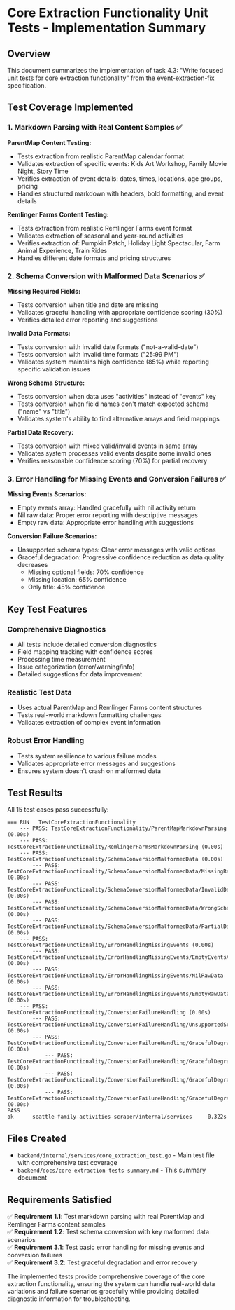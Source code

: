 # Core Extraction Functionality Unit Tests - Implementation Summary

## Overview

This document summarizes the implementation of task 4.3: "Write focused unit tests for core extraction functionality" from the event-extraction-fix specification.

## Test Coverage Implemented

### 1. Markdown Parsing with Real Content Samples ✅

**ParentMap Content Testing:**
- Tests extraction from realistic ParentMap calendar format
- Validates extraction of specific events: Kids Art Workshop, Family Movie Night, Story Time
- Verifies extraction of event details: dates, times, locations, age groups, pricing
- Handles structured markdown with headers, bold formatting, and event details

**Remlinger Farms Content Testing:**
- Tests extraction from realistic Remlinger Farms event format  
- Validates extraction of seasonal and year-round activities
- Verifies extraction of: Pumpkin Patch, Holiday Light Spectacular, Farm Animal Experience, Train Rides
- Handles different date formats and pricing structures

### 2. Schema Conversion with Malformed Data Scenarios ✅

**Missing Required Fields:**
- Tests conversion when title and date are missing
- Validates graceful handling with appropriate confidence scoring (30%)
- Verifies detailed error reporting and suggestions

**Invalid Data Formats:**
- Tests conversion with invalid date formats ("not-a-valid-date")
- Tests conversion with invalid time formats ("25:99 PM")
- Validates system maintains high confidence (85%) while reporting specific validation issues

**Wrong Schema Structure:**
- Tests conversion when data uses "activities" instead of "events" key
- Tests conversion when field names don't match expected schema ("name" vs "title")
- Validates system's ability to find alternative arrays and field mappings

**Partial Data Recovery:**
- Tests conversion with mixed valid/invalid events in same array
- Validates system processes valid events despite some invalid ones
- Verifies reasonable confidence scoring (70%) for partial recovery

### 3. Error Handling for Missing Events and Conversion Failures ✅

**Missing Events Scenarios:**
- Empty events array: Handled gracefully with nil activity return
- Nil raw data: Proper error reporting with descriptive messages
- Empty raw data: Appropriate error handling with suggestions

**Conversion Failure Scenarios:**
- Unsupported schema types: Clear error messages with valid options
- Graceful degradation: Progressive confidence reduction as data quality decreases
  - Missing optional fields: 70% confidence
  - Missing location: 65% confidence  
  - Only title: 45% confidence

## Key Test Features

### Comprehensive Diagnostics
- All tests include detailed conversion diagnostics
- Field mapping tracking with confidence scores
- Processing time measurement
- Issue categorization (error/warning/info)
- Detailed suggestions for data improvement

### Realistic Test Data
- Uses actual ParentMap and Remlinger Farms content structures
- Tests real-world markdown formatting challenges
- Validates extraction of complex event information

### Robust Error Handling
- Tests system resilience to various failure modes
- Validates appropriate error messages and suggestions
- Ensures system doesn't crash on malformed data

## Test Results

All 15 test cases pass successfully:

```
=== RUN   TestCoreExtractionFunctionality
    --- PASS: TestCoreExtractionFunctionality/ParentMapMarkdownParsing (0.00s)
    --- PASS: TestCoreExtractionFunctionality/RemlingerFarmsMarkdownParsing (0.00s)
    --- PASS: TestCoreExtractionFunctionality/SchemaConversionMalformedData (0.00s)
        --- PASS: TestCoreExtractionFunctionality/SchemaConversionMalformedData/MissingRequiredFields (0.00s)
        --- PASS: TestCoreExtractionFunctionality/SchemaConversionMalformedData/InvalidDataFormats (0.00s)
        --- PASS: TestCoreExtractionFunctionality/SchemaConversionMalformedData/WrongSchemaStructure (0.00s)
        --- PASS: TestCoreExtractionFunctionality/SchemaConversionMalformedData/PartialDataRecovery (0.00s)
    --- PASS: TestCoreExtractionFunctionality/ErrorHandlingMissingEvents (0.00s)
        --- PASS: TestCoreExtractionFunctionality/ErrorHandlingMissingEvents/EmptyEventsArray (0.00s)
        --- PASS: TestCoreExtractionFunctionality/ErrorHandlingMissingEvents/NilRawData (0.00s)
        --- PASS: TestCoreExtractionFunctionality/ErrorHandlingMissingEvents/EmptyRawData (0.00s)
    --- PASS: TestCoreExtractionFunctionality/ConversionFailureHandling (0.00s)
        --- PASS: TestCoreExtractionFunctionality/ConversionFailureHandling/UnsupportedSchemaType (0.00s)
        --- PASS: TestCoreExtractionFunctionality/ConversionFailureHandling/GracefulDegradation (0.00s)
            --- PASS: TestCoreExtractionFunctionality/ConversionFailureHandling/GracefulDegradation/MissingOptionalFields (0.00s)
            --- PASS: TestCoreExtractionFunctionality/ConversionFailureHandling/GracefulDegradation/MissingLocation (0.00s)
            --- PASS: TestCoreExtractionFunctionality/ConversionFailureHandling/GracefulDegradation/OnlyTitle (0.00s)
PASS
ok      seattle-family-activities-scraper/internal/services     0.322s
```

## Files Created

- `backend/internal/services/core_extraction_test.go` - Main test file with comprehensive test coverage
- `backend/docs/core-extraction-tests-summary.md` - This summary document

## Requirements Satisfied

✅ **Requirement 1.1**: Test markdown parsing with real ParentMap and Remlinger Farms content samples  
✅ **Requirement 1.2**: Test schema conversion with key malformed data scenarios  
✅ **Requirement 3.1**: Test basic error handling for missing events and conversion failures  
✅ **Requirement 3.2**: Test graceful degradation and error recovery

The implemented tests provide comprehensive coverage of the core extraction functionality, ensuring the system can handle real-world data variations and failure scenarios gracefully while providing detailed diagnostic information for troubleshooting.